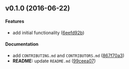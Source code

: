 <a name="v0.1.0"></a>
## v0.1.0 (2016-06-22)


#### Features

*   add initial functionality ([6eefd92b](https://github.com/indiv0/wolfram-alpha-rs/commit/6eefd92b365c9196a93fc87c67fda4f1be8a5085))

#### Documentation

*   add `CONTRIBUTING.md` and `CONTRIBUTORS.md` ([867f70a3](https://github.com/indiv0/wolfram-alpha-rs/commit/867f70a3891cdf5c410a794afef912ff853fd861))
* **README:**  update `README.md` ([99ceea07](https://github.com/indiv0/wolfram-alpha-rs/commit/99ceea07beb3d8718ff62fdf45fb704e1988ac58))
